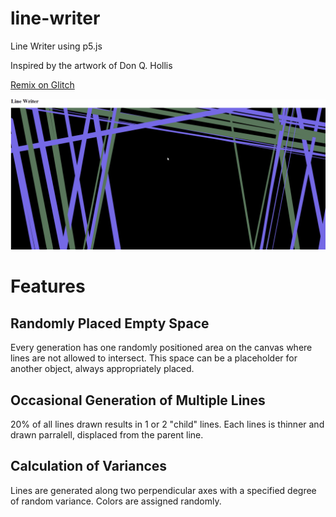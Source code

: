 # line-writer
Line Writer using p5.js

Inspired by the artwork of Don Q. Hollis

<a href="https://sam-parsons-line-writer.glitch.me">Remix on Glitch</a>

![](ani.gif)


<h1>Features</h1>

<h2>
Randomly Placed Empty Space
</h2>
<p>
Every generation has one randomly positioned area on the canvas where lines are not allowed to intersect.  This space can be a placeholder for another object, always appropriately placed.
</p>

<h2>
Occasional Generation of Multiple Lines
</h2>
<p>
20% of all lines drawn results in 1 or 2 "child" lines. Each lines is thinner and drawn parralell, displaced from the parent line.
</p>

<h2>
Calculation of Variances
</h2>
<p>
Lines are generated along two perpendicular axes with a specified degree of random variance. Colors are assigned randomly.
</p>
